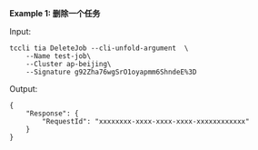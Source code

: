 **Example 1: 删除一个任务**



Input: 

```
tccli tia DeleteJob --cli-unfold-argument  \
    --Name test-job\
    --Cluster ap-beijing\
    --Signature g92Zha76wgSrO1oyapmm6ShndeE%3D
```

Output: 
```
{
    "Response": {
        "RequestId": "xxxxxxxx-xxxx-xxxx-xxxx-xxxxxxxxxxxx"
    }
}
```

